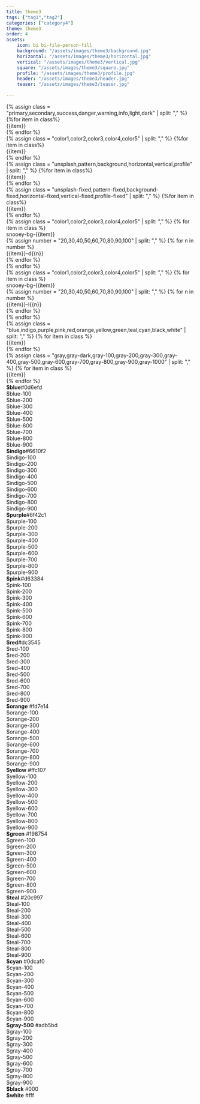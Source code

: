 ```yaml
---
title: theme3
tags: ["tag1","tag2"]
categories: ["category4"]
theme: theme3
order: 4
assets: 
    icon: bi bi-file-person-fill
    background: "/assets/images/theme3/background.jpg"
    horizontal: "/assets/images/theme3/horizontal.jpg"
    vertical: "/assets/images/theme3/vertical.jpg"
    square: "/assets/images/theme3/square.jpg"
    profile: "/assets/images/theme3/profile.jpg"
    header: "/assets/images/theme3/header.jpg"
    teaser: "/assets/images/theme3/teaser.jpg"

---
```

<!-- v1.2.135 pages/includes/theme3.md-->
<link rel = "stylesheet" href = "https://getbootstrap.com/docs/5.2/assets/css/docs.css"/>
<!-- bootstrap classes-->
<div class="row font-monospace">
  <div class="col-md-3 mb-3">
  {% assign class = "primary,secondary,success,danger,warning,info,light,dark" | split: "," %}
  {%for item in class%}
    <div class="p-2 bg-{{item}}">{{item}}</div>
  {% endfor %}
</div>
<!-- snooey classes-->
 <div class="col-md-3 mb-3">
  {% assign class = "color1,color2,color3,color4,color5" | split: "," %}
  {%for item in class%}
    <div class="p-2 snooey-bg-{{item}}">{{item}}</div>
  {% endfor %}
</div>

 <div class="col-md-3 mb-3">
  {% assign class = "unsplash,pattern,background,horizontal,vertical,profile" | split: "," %}
  {%for item in class%}
    <div class="p-2 snooey-bg-{{item}}">{{item}}</div>
  {% endfor %}
</div>

 <div class="col-md-3 mb-3">
  {% assign class = "unsplash-fixed,pattern-fixed,background-fixed,horizontal-fixed,vertical-fixed,profile-fixed" | split: "," %}
  {%for item in class%}
    <div class="p-2 snooey-bg-{{item}}">{{item}}</div>
  {% endfor %}
</div>
</div>
<!-- bootstrap mix classes-->
<div class="row font-monospace">
{% assign class = "color1,color2,color3,color4,color5" | split: "," %}
{% for item in class %}
<div class="col-md-2 mb-3">
  <div class="p-2 snooey-bg-{{item}}">snooey-bg-{{item}}</div>
  {% assign number = "20,30,40,50,60,70,80,90,100" | split: ","  %}
  {% for n in number %}
    <div class="p-2 snooey-bg-{{item}}-d{{n}} snooey-{{item}}-l{{n}}">{{item}}-d{{n}}</div>
  {% endfor %}
</div>
{% endfor %}
</div>

<div class="row font-monospace">
{% assign class = "color1,color2,color3,color4,color5" | split: "," %}
{% for item in class %}
<div class="col-md-2 mb-3">
  <div class="p-2 snooey-bg-{{item}}">snooey-bg-{{item}}</div>
  {% assign number = "20,30,40,50,60,70,80,90,100" | split: ","  %}
  {% for n in number %}
    <div class="p-2 snooey-bg-{{item}}-l{{ n }} snooey-{{item}}-d{{ n }}">{{item}}-l{{n}}</div>
  {% endfor %}
  </div>
{% endfor %}
</div>
<!-- bootstrap classes-->
<div class="row font-monospace">
<div class="col-md-4 mb-3">
  {% assign class = "blue,indigo,purple,pink,red,orange,yellow,green,teal,cyan,black,white" | split: "," %}
  {% for item in class %}
    <div class="p-2" style="background-color: var(--bs-{{item}});">{{item}}</div>
  {% endfor %}
</div>

<div class="col-md-4 mb-3">
  {% assign class = "gray,gray-dark,gray-100,gray-200,gray-300,gray-400,gray-500,gray-600,gray-700,gray-800,gray-900,gray-1000" | split: "," %}
  {% for item in class %}
    <div class="p-2" style="background-color: var(--bs-{{item}});">{{item}}</div>
  {% endfor %}
</div>
</div>

<div class="row font-monospace">
<div class="col-md-4 mb-3">
<div class="p-2 mb-2 position-relative swatch-blue"><strong class="d-block">$blue</strong>#0d6efd</div>
<div class="p-2 bd-blue-100">$blue-100</div>
<div class="p-2 bd-blue-200">$blue-200</div>
<div class="p-2 bd-blue-300">$blue-300</div>
<div class="p-2 bd-blue-400">$blue-400</div>
<div class="p-2 bd-blue-500">$blue-500</div>
<div class="p-2 bd-blue-600">$blue-600</div>
<div class="p-2 bd-blue-700">$blue-700</div>
<div class="p-2 bd-blue-800">$blue-800</div>
<div class="p-2 bd-blue-900">$blue-900</div>
</div>

<div class="col-md-4 mb-3">
<div class="p-2 mb-2 position-relative swatch-indigo">
<strong class="d-block">$indigo</strong>#6610f2</div>
<div class="p-2 bd-indigo-100">$indigo-100</div>
<div class="p-2 bd-indigo-200">$indigo-200</div>
<div class="p-2 bd-indigo-300">$indigo-300</div>
<div class="p-2 bd-indigo-400">$indigo-400</div>
<div class="p-2 bd-indigo-500">$indigo-500</div>
<div class="p-2 bd-indigo-600">$indigo-600</div>
<div class="p-2 bd-indigo-700">$indigo-700</div>
<div class="p-2 bd-indigo-800">$indigo-800</div>
<div class="p-2 bd-indigo-900">$indigo-900</div>
</div>

<div class="col-md-4 mb-3">
<div class="p-2 mb-2 position-relative swatch-purple">
  <strong class="d-block">$purple</strong>#6f42c1</div>
<div class="p-2 bd-purple-100">$purple-100</div>
<div class="p-2 bd-purple-200">$purple-200</div>
<div class="p-2 bd-purple-300">$purple-300</div>
<div class="p-2 bd-purple-400">$purple-400</div>
<div class="p-2 bd-purple-500">$purple-500</div>
<div class="p-2 bd-purple-600">$purple-600</div>
<div class="p-2 bd-purple-700">$purple-700</div>
<div class="p-2 bd-purple-800">$purple-800</div>
<div class="p-2 bd-purple-900">$purple-900</div>
</div>

<div class="col-md-4 mb-3">
<div class="p-2 mb-2 position-relative swatch-pink">
  <strong class="d-block">$pink</strong>#d63384</div>
<div class="p-2 bd-pink-100">$pink-100</div>
<div class="p-2 bd-pink-200">$pink-200</div>
<div class="p-2 bd-pink-300">$pink-300</div>
<div class="p-2 bd-pink-400">$pink-400</div>
<div class="p-2 bd-pink-500">$pink-500</div>
<div class="p-2 bd-pink-600">$pink-600</div>
<div class="p-2 bd-pink-700">$pink-700</div>
<div class="p-2 bd-pink-800">$pink-800</div>
<div class="p-2 bd-pink-900">$pink-900</div>
</div>

<div class="col-md-4 mb-3">
<div class="p-2 mb-2 position-relative swatch-red"><strong class="d-block">$red</strong>#dc3545</div>
<div class="p-2 bd-red-100">$red-100</div>
<div class="p-2 bd-red-200">$red-200</div>
<div class="p-2 bd-red-300">$red-300</div>
<div class="p-2 bd-red-400">$red-400</div>
<div class="p-2 bd-red-500">$red-500</div>
<div class="p-2 bd-red-600">$red-600</div>
<div class="p-2 bd-red-700">$red-700</div>
<div class="p-2 bd-red-800">$red-800</div>
<div class="p-2 bd-red-900">$red-900</div>
</div>

<div class="col-md-4 mb-3">
<div class="p-2 mb-2 position-relative swatch-orange">
  <strong class="d-block">$orange</strong>
  #fd7e14
</div>

<div class="p-2 bd-orange-100">$orange-100</div>

<div class="p-2 bd-orange-200">$orange-200</div>

<div class="p-2 bd-orange-300">$orange-300</div>

<div class="p-2 bd-orange-400">$orange-400</div>

<div class="p-2 bd-orange-500">$orange-500</div>

<div class="p-2 bd-orange-600">$orange-600</div>

<div class="p-2 bd-orange-700">$orange-700</div>

<div class="p-2 bd-orange-800">$orange-800</div>

<div class="p-2 bd-orange-900">$orange-900</div>

</div>

<div class="col-md-4 mb-3">
<div class="p-2 mb-2 position-relative swatch-yellow">
  <strong class="d-block">$yellow</strong>
  #ffc107
</div>

<div class="p-2 bd-yellow-100">$yellow-100</div>

<div class="p-2 bd-yellow-200">$yellow-200</div>

<div class="p-2 bd-yellow-300">$yellow-300</div>

<div class="p-2 bd-yellow-400">$yellow-400</div>

<div class="p-2 bd-yellow-500">$yellow-500</div>

<div class="p-2 bd-yellow-600">$yellow-600</div>

<div class="p-2 bd-yellow-700">$yellow-700</div>

<div class="p-2 bd-yellow-800">$yellow-800</div>

<div class="p-2 bd-yellow-900">$yellow-900</div>

</div>

<div class="col-md-4 mb-3">
<div class="p-2 mb-2 position-relative swatch-green">
  <strong class="d-block">$green</strong>
  #198754
</div>

<div class="p-2 bd-green-100">$green-100</div>

<div class="p-2 bd-green-200">$green-200</div>

<div class="p-2 bd-green-300">$green-300</div>

<div class="p-2 bd-green-400">$green-400</div>

<div class="p-2 bd-green-500">$green-500</div>

<div class="p-2 bd-green-600">$green-600</div>

<div class="p-2 bd-green-700">$green-700</div>

<div class="p-2 bd-green-800">$green-800</div>

<div class="p-2 bd-green-900">$green-900</div>

</div>

<div class="col-md-4 mb-3">
<div class="p-2 mb-2 position-relative swatch-teal">
  <strong class="d-block">$teal</strong>
  #20c997
</div>

<div class="p-2 bd-teal-100">$teal-100</div>

<div class="p-2 bd-teal-200">$teal-200</div>

<div class="p-2 bd-teal-300">$teal-300</div>

<div class="p-2 bd-teal-400">$teal-400</div>

<div class="p-2 bd-teal-500">$teal-500</div>

<div class="p-2 bd-teal-600">$teal-600</div>

<div class="p-2 bd-teal-700">$teal-700</div>

<div class="p-2 bd-teal-800">$teal-800</div>

<div class="p-2 bd-teal-900">$teal-900</div>

</div>

<div class="col-md-4 mb-3">
<div class="p-2 mb-2 position-relative swatch-cyan">
  <strong class="d-block">$cyan</strong>
  #0dcaf0
</div>

<div class="p-2 bd-cyan-100">$cyan-100</div>

<div class="p-2 bd-cyan-200">$cyan-200</div>

<div class="p-2 bd-cyan-300">$cyan-300</div>

<div class="p-2 bd-cyan-400">$cyan-400</div>

<div class="p-2 bd-cyan-500">$cyan-500</div>

<div class="p-2 bd-cyan-600">$cyan-600</div>

<div class="p-2 bd-cyan-700">$cyan-700</div>

<div class="p-2 bd-cyan-800">$cyan-800</div>

<div class="p-2 bd-cyan-900">$cyan-900</div>

</div>
<div class="col-md-4 mb-3">
<div class="p-2 mb-2 position-relative swatch-gray-500">
<strong class="d-block">$gray-500</strong>
#adb5bd
</div>
<div class="p-2 bd-gray-100">$gray-100</div>
  
<div class="p-2 bd-gray-200">$gray-200</div>
  
<div class="p-2 bd-gray-300">$gray-300</div>
  
<div class="p-2 bd-gray-400">$gray-400</div>
  
<div class="p-2 bd-gray-500">$gray-500</div>
  
<div class="p-2 bd-gray-600">$gray-600</div>
  
<div class="p-2 bd-gray-700">$gray-700</div>
  
<div class="p-2 bd-gray-800">$gray-800</div>
  
<div class="p-2 bd-gray-900">$gray-900</div>
  </div>
  
  <div class="col-md-4 mb-3">
<div class="p-2 mb-2 bd-black text-white">
<strong class="d-block">$black</strong>
#000
</div>
<div class="p-2 mb-2 bd-white border">
<strong class="d-block">$white</strong>
#fff
</div>
  </div>
</div>